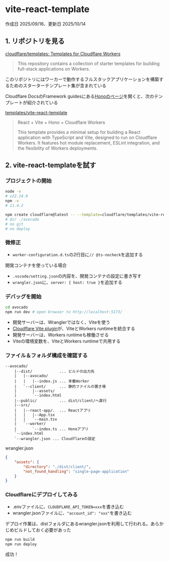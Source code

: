 # vite-react-template

作成日 2025/09/16、更新日 2025/10/14

## 1. リポジトリを見る

[cloudflare/templates: Templates for Cloudflare Workers](https://github.com/cloudflare/templates)

> This repository contains a collection of starter templates for building full-stack applications on Workers.

このリポジトリにはワーカーで動作するフルスタックアプリケーションを構築するためのスターターテンプレート集が含まれている

Cloudflare DocsのFramework guidesにある[Honoのページ](https://developers.cloudflare.com/workers/framework-guides/web-apps/more-web-frameworks/hono/)を開くと、次のテンプレートが紹介されている

[templates/vite-react-template](https://github.com/cloudflare/templates/tree/main/vite-react-template)

> React + Vite + Hono + Cloudflare Workers
>
> This template provides a minimal setup for building a React application with TypeScript and Vite, designed to run on Cloudflare Workers. It features hot module replacement, ESLint integration, and the flexibility of Workers deployments.

## 2. vite-react-templateを試す

### プロジェクトの開始

```bash
node -v
# v22.14.0
npm -v
# 11.4.2

npm create cloudflare@latest -- --template=cloudflare/templates/vite-react-template
# dir ./avocado
# no git
# no deploy
```

### 微修正

- `worker-configuration.d.ts`の2行目に`// @ts-nocheck`を追加する

開発コンテナを使っている場合

- `.vscode/setting.json`の内容を、開発コンテナの設定に書き写す
- `wrangler.json`に、`server: { host: true }`を追加する

### デバッグを開始

```bash
cd avocado
npm run dev # open browser to http://localhost:5173/
```

- 開発サーバーは、Wranglerではなく、Viteを使う
- [Cloudflare Vite plugin](https://developers.cloudflare.com/workers/vite-plugin/)が、ViteとWorkers runtimeを統合する
- 開発サーバーは、Workers runtimeも稼働させる
- Viteの環境変数を、ViteとWorkers runtimeで共用する

### ファイル＆フォルダ構成を確認する

```text
--avocado/
    |--dist/            ... ビルドの出力先
    |   |--avocado/
    |   |   |--index.js ... 本番Worker
    |   `--client/      ... 静的ファイルの置き場
    |       |--assets/
    |       `--index.html
    |--public/          ... dist/client/へ直行
    |--src/
    |   |--react-app/.  ... Reactアプリ
    |   |   |--App.tsx
    |   |   `--main.tsx
    |   `--worker/
    |       `--index.ts ... Honoアプリ
    `--index.html
    `--wrangler.json ... Cloudflareの設定
```

wrangler.json

```json
{
    "assets": {
        "directory": "./dist/client/",
        "not_found_handling": "single-page-application"
    }
}
```

### Cloudflareにデプロイしてみる

- .envファイルに、`CLOUDFLARE_API_TOKEN=xxx`を書き込む
- wrangler.jsonファイルに、`"account_id": "xxx"`を書き込む

デプロイ作業は、distフォルダにあるwrangler.jsonを利用して行われる。あらかじめビルドしておく必要があった

```bash
npm run build
npm run deploy
```

成功！
